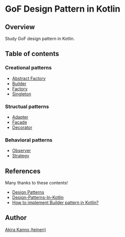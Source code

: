 # GoF Design Pattern in Kotlin

## Overview

Study GoF design pattern in Kotlin.

## Table of contents

### Creational patterns

* [Abstract Factory](https://github.com/teinen/design-pattern-in-kotlin/blob/master/src/main/kotlin/creational/AbstractFactory.kt)
* [Builder](https://github.com/teinen/design-pattern-in-kotlin/blob/master/src/main/kotlin/creational/Builder.kt)
* [Factory](https://github.com/teinen/design-pattern-in-kotlin/blob/master/src/main/kotlin/creational/Factory.kt)
* [Singleton](https://github.com/teinen/design-pattern-in-kotlin/blob/master/src/main/kotlin/creational/Singleton.kt)

### Structual patterns

* [Adapter](https://github.com/teinen/design-pattern-in-kotlin/blob/master/src/main/kotlin/structual/Adapter.kt)
* [Facade](https://github.com/teinen/design-pattern-in-kotlin/blob/master/src/main/kotlin/structual/Facade.kt)
* [Decorator](https://github.com/teinen/design-pattern-in-kotlin/blob/master/src/main/kotlin/structual/Decorator.kt)

### Behavioral patterns

* [Observer](https://github.com/teinen/design-pattern-in-kotlin/blob/master/src/main/kotlin/behavioral/Observer.kt)
* [Strategy](https://github.com/teinen/design-pattern-in-kotlin/blob/master/src/main/kotlin/behavioral/Strategy.kt)

## References

Many thanks to these contents!

* [Design Patterns](https://www.tutorialspoint.com/design_pattern/)
* [Design-Patterns-In-Kotlin](https://github.com/dbacinski/Design-Patterns-In-Kotlin)
* [How to implement Builder pattern in Kotlin?](https://stackoverflow.com/questions/36140791/how-to-implement-builder-pattern-in-kotlin)


## Author

[Akira Kanno (teinen)](https://github.com/teinen)
